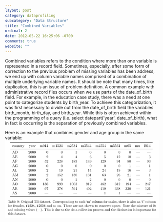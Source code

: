 ```yaml
---
layout: post
category: dataprofiling
subcategory: "Data Structure"
title: "Combined Variables"
ordinal: 2
date: 2012-05-22 16:25:06 -0700
comments: true
website: ""
---
```

Combined variables refers to the condition where more than one variable is represented in a record field. Sometimes, especially, after some form of correction to the previous problem of missing variables has been address,
we end up with column variable names comprised of a combination of multiple underlying
variable names. It should be note that many times, like duplication, this is an issue of problem definition. A common example with administrative record files occurs when we use parts of the date_of_birth field. For example, in the education case study, there was a need at one point to categorize students by birth_year. To achieve this categorization, it was first necessary to divide out from the date_of_birth field the variables birth_month, birth_day, and birth_year. While this is often achieved within the programming of a query (i.e. select datepart('year', date_of_birth), what in fact is occurring is the separation of previously combined variables.

Here is an example that combines gender and age group in the same variable:
<img src="/images/CombinedVariables.png" style="border-width:0px;" />
